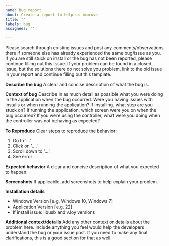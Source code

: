 ```yaml
---
name: Bug report
about: Create a report to help us improve
title: ''
labels: bug
assignees: ''

---
```


Please search through existing issues and post any comments/observations there if someone else has already experienced the same bug/issue as you. If you are still stuck on install or the bug has not been reported, please continue filling out this issue. If your problem can be found in a closed issue, but the solutions there do not solve you problem, link to the old issue in your report and continue filling out this template.

**Describe the bug**
A clear and concise description of what the bug is.

**Context of bug**
Describe in as much detail as possible what you were doing in the application when the bug occurred. Were you having issues with installs or when running the application? If installing, what step are you stuck on? If running the application, which screen were you on when the bug occurred? If you were using the controller, what were you doing when the controller was not behaving as expected?

**To Reproduce**
Clear steps to reproduce the behavior:
1. Go to '...'
2. Click on '....'
3. Scroll down to '....'
4. See error

**Expected behavior**
A clear and concise description of what you expected to happen.

**Screenshots**
If applicable, add screenshots to help explain your problem.

**Installation details**
 - Windows Version [e.g. Windows 10, Windows 7]
 - Application Version [e.g. 22]
 - If install issue: libusb and vJoy versions

**Additional context/details**
Add any other context or details about the problem here. Include anything you feel would help the developers understand the bug or your issue post. If you need to make any final clarifications, this is a good section for that as well.

